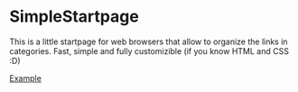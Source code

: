 SimpleStartpage
===============

This is a little startpage for web browsers that allow to organize the links in categories.
Fast, simple and fully customizible (if you know HTML and CSS :D)

<a href="http://dl.dropbox.com/u/7854975/Startpage/index.html">Example</a>
